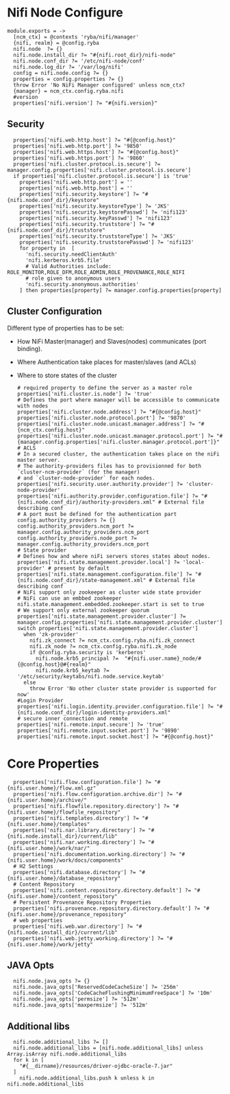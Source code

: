 
# Nifi Node Configure

    module.exports = ->
      [ncm_ctx] = @contexts 'ryba/nifi/manager'
      {nifi, realm} = @config.ryba
      nifi.node  ?= {}
      nifi.node.install_dir ?= "#{nifi.root_dir}/nifi-node"
      nifi.node.conf_dir ?= '/etc/nifi-node/conf'
      nifi.node.log_dir ?= '/var/log/nifi'
      config = nifi.node.config ?= {}
      properties = config.properties ?= {}
      throw Error 'No NiFi Manager configured' unless ncm_ctx?
      {manager} = ncm_ctx.config.ryba.nifi
      #version
      properties['nifi.version'] ?= "#{nifi.version}"

## Security

      properties['nifi.web.http.host'] ?= "#{@config.host}"
      properties['nifi.web.http.port'] ?= '9850'
      properties['nifi.web.https.host'] ?= "#{@config.host}"
      properties['nifi.web.https.port'] ?= '9860'
      properties['nifi.cluster.protocol.is.secure'] ?= manager.config.properties['nifi.cluster.protocol.is.secure']
      if properties['nifi.cluster.protocol.is.secure'] is 'true'
        properties['nifi.web.http.port'] = ''
        properties['nifi.web.http.host'] = ''
        properties['nifi.security.keystore'] ?= "#{nifi.node.conf_dir}/keystore"
        properties['nifi.security.keystoreType'] ?= 'JKS'
        properties['nifi.security.keystorePasswd'] ?= 'nifi123'
        properties['nifi.security.keyPasswd'] ?= 'nifi123'
        properties['nifi.security.truststore'] ?= "#{nifi.node.conf_dir}/truststore"
        properties['nifi.security.truststoreType'] ?= 'JKS'
        properties['nifi.security.truststorePasswd'] ?= 'nifi123'
        for property in  [
          'nifi.security.needClientAuth'
          'nifi.kerberos.krb5.file'
          # Valid Authorities include: ROLE_MONITOR,ROLE_DFM,ROLE_ADMIN,ROLE_PROVENANCE,ROLE_NIFI
          # role given to anonymous users
          'nifi.security.anonymous.authorities'
        ] then properties[property] ?= manager.config.properties[property]

## Cluster Configuration

Different type of properties has to be set:
- How NiFi Master(manager) and Slaves(nodes) communicates (port binding).
- Where Authentication take places for master/slaves (and ACLs)
- Where to store states of the cluster

      # required property to define the server as a master role
      properties['nifi.cluster.is.node'] ?= 'true'
      # Defines the port where manager will be accessible to communicate with nodes
      properties['nifi.cluster.node.address'] ?= "#{@config.host}"
      properties['nifi.cluster.node.protocol.port'] ?= '9870'
      properties['nifi.cluster.node.unicast.manager.address'] ?= "#{ncm_ctx.config.host}"
      properties['nifi.cluster.node.unicast.manager.protocol.port'] ?= "#{manager.config.properties['nifi.cluster.manager.protocol.port']}"
      # ACLS
      # In a secured cluster, the authentication takes place on the niFi master server.
      # The authority-providers files has to provisionned for both `cluster-ncm-provider` (for the manager)
      # and `cluster-node-provider` for each nodes.
      properties['nifi.security.user.authority.provider'] ?= 'cluster-node-provider'
      properties['nifi.authority.provider.configuration.file'] ?= "#{nifi.node.conf_dir}/authority-providers.xml" # External file describing conf
      # A port must be defined for the authentication part
      config.authority_providers ?= {}
      config.authority_providers.ncm_port ?= manager.config.authority_providers.ncm_port
      config.authority_providers.node_port ?= manager.config.authority_providers.ncm_port
      # State provider
      # Defines how and where niFi servers stores states about nodes.
      properties['nifi.state.management.provider.local'] ?= 'local-provider' # present by default
      properties['nifi.state.management.configuration.file'] ?= "#{nifi.node.conf_dir}/state-management.xml" # External file describing conf
      # NiFi support only zookeeper as cluster wide state provider
      # NiFi can use an embbed zookeeper nifi.state.management.embedded.zookeeper.start is set to true
      # We support only external zookeeper quorum
      properties['nifi.state.management.provider.cluster'] ?= manager.config.properties['nifi.state.management.provider.cluster']
      switch properties['nifi.state.management.provider.cluster']
        when 'zk-provider'
          nifi.zk_connect ?= ncm_ctx.config.ryba.nifi.zk_connect
          nifi.zk_node ?= ncm_ctx.config.ryba.nifi.zk_node
          if @config.ryba.security is 'kerberos'
            nifi.node.krb5_principal ?=  "#{nifi.user.name}_node/#{@config.host}@#{realm}"
            nifi.node.krb5_keytab ?=  '/etc/security/keytabs/nifi.node.service.keytab'
        else
          throw Error 'No other cluster state provider is supported for now'
      #Login Provider
      properties['nifi.login.identity.provider.configuration.file'] ?= "#{nifi.node.conf_dir}/login-identity-providers.xml"
      # secure inner connection and remote
      properties['nifi.remote.input.secure'] ?= 'true'
      properties['nifi.remote.input.socket.port'] ?= '9890'
      properties['nifi.remote.input.socket.host'] ?= "#{@config.host}"

# Core Properties #

      properties['nifi.flow.configuration.file'] ?= "#{nifi.user.home}/flow.xml.gz"
      properties['nifi.flow.configuration.archive.dir'] ?= "#{nifi.user.home}/archive/"
      properties['nifi.flowfile.repository.directory'] ?= "#{nifi.user.home}/flowfile_repository"
      properties['nifi.templates.directory'] ?= "#{nifi.user.home}/templates"
      properties['nifi.nar.library.directory'] ?= "#{nifi.node.install_dir}/current/lib"
      properties['nifi.nar.working.directory'] ?= "#{nifi.user.home}/work/nar/"
      properties['nifi.documentation.working.directory'] ?= "#{nifi.user.home}/work/docs/components"
      # H2 Settings
      properties['nifi.database.directory'] ?= "#{nifi.user.home}/database_repository"
      # Content Repository
      properties['nifi.content.repository.directory.default'] ?= "#{nifi.user.home}/content_repository"
      # Persistent Provenance Repository Properties
      properties['nifi.provenance.repository.directory.default'] ?= "#{nifi.user.home}/provenance_repository"
      # web properties
      properties['nifi.web.war.directory'] ?= "#{nifi.node.install_dir}/current/lib"
      properties['nifi.web.jetty.working.directory'] ?= "#{nifi.user.home}/work/jetty"

## JAVA Opts

      nifi.node.java_opts ?= {}
      nifi.node.java_opts['ReservedCodeCacheSize'] ?= '256m'
      nifi.node.java_opts['CodeCacheFlushingMinimumFreeSpace'] ?= '10m'
      nifi.node.java_opts['permsize'] ?= '512m'
      nifi.node.java_opts['maxpermsize'] ?= '512m'

## Additional libs

      nifi.node.additional_libs ?= []
      nifi.node.additional_libs = [nifi.node.additional_libs] unless Array.isArray nifi.node.additional_libs
      for k in [
        "#{__dirname}/resources/driver-ojdbc-oracle-7.jar"
      ]
        nifi.node.additional_libs.push k unless k in nifi.node.additional_libs
